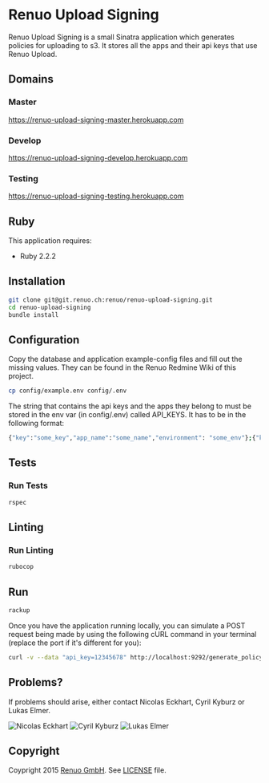 # Renuo Upload Signing

Renuo Upload Signing is a small Sinatra application which generates policies for 
uploading to s3. It stores all the apps and their api keys that use Renuo Upload.

## Domains

### Master

https://renuo-upload-signing-master.herokuapp.com

### Develop

https://renuo-upload-signing-develop.herokuapp.com

### Testing

https://renuo-upload-signing-testing.herokuapp.com

## Ruby

This application requires:

- Ruby 2.2.2

## Installation

```sh
git clone git@git.renuo.ch:renuo/renuo-upload-signing.git
cd renuo-upload-signing
bundle install
```

## Configuration

Copy the database and application example-config files and fill out the missing values.
They can be found in the Renuo Redmine Wiki of this project.

```sh
cp config/example.env config/.env
```

The string that contains the api keys and the apps they belong to must be stored in the 
env var (in config/.env) called API_KEYS. It has to be in the following format:

```sh
{"key":"some_key","app_name":"some_name","environment": "some_env"};{"key":"some_key","app_name":"some_name","environment": "some_env"};...
```

## Tests

### Run Tests

```sh
rspec
```

## Linting

### Run Linting

```sh
rubocop
```

## Run

```sh
rackup
```

Once you have the application running locally, you can simulate a POST request being made by using the
following cURL command in your terminal (replace the port if it's different for you):

```sh
curl -v --data "api_key=12345678" http://localhost:9292/generate_policy
```

## Problems?

If problems should arise, either contact Nicolas Eckhart, Cyril Kyburz or Lukas Elmer.

![Nicolas Eckhart](http://www.gravatar.com/avatar/742cec893c283daf4a3c287ef2681599)
![Cyril Kyburz](http://www.gravatar.com/avatar/4f522497d9145b89661c381d5fd7a50c)
![Lukas Elmer](https://www.gravatar.com/avatar/697b8e2d3bde4d895eca4fe2dcfe9239)

## Copyright

Coypright 2015 [Renuo GmbH](https://www.renuo.ch/). See [LICENSE](LICENSE) file.
